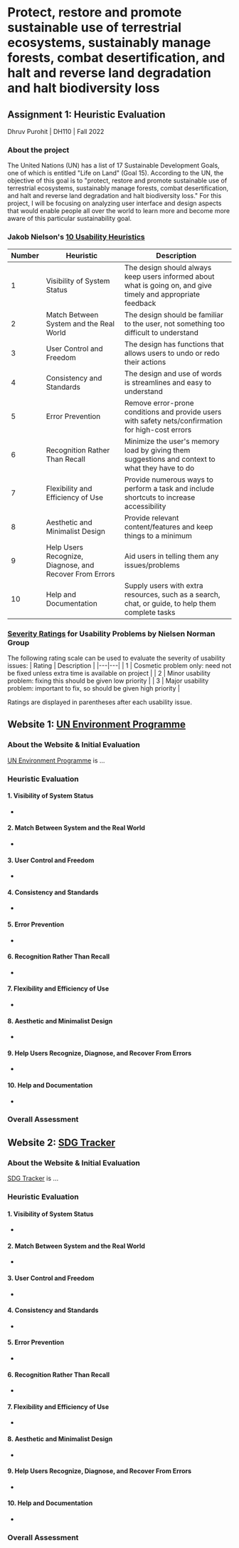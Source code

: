 # Protect, restore and promote sustainable use of terrestrial ecosystems, sustainably manage forests, combat desertification, and halt and reverse land degradation and halt biodiversity loss

## Assignment 1: Heuristic Evaluation

Dhruv Purohit | DH110 | Fall 2022

### About the project

The United Nations (UN) has a list of 17 Sustainable Development Goals, one of which is entitled "Life on Land" (Goal 15). According to the UN, the objective of this goal is to "protect, restore and promote sustainable use of terrestrial ecosystems, sustainably manage forests, combat desertification, and halt and reverse land degradation and halt biodiversity loss." For this project, I will be focusing on analyzing user interface and design aspects that would enable people all over the world to learn more and become more aware of this particular sustainability goal.  


### Jakob Nielson's [10 Usability Heuristics](https://www.nngroup.com/articles/ten-usability-heuristics/) 

| Number | Heuristic | Description |
|---|---|---|
| 1 | Visibility of System Status | The design should always keep users informed about what is going on, and give timely and appropriate feedback |
| 2 | Match Between System and the Real World | The design should be familiar to the user, not something too difficult to understand |
| 3 | User Control and Freedom | The design has functions that allows users to undo or redo their actions |
| 4 | Consistency and Standards | The design and use of words is streamlines and easy to understand |
| 5 | Error Prevention | Remove error-prone conditions and provide users with safety nets/confirmation for high-cost errors |
| 6 | Recognition Rather Than Recall | Minimize the user's memory load by giving them suggestions and context to what they have to do |
| 7 | Flexibility and Efficiency of Use | Provide numerous ways to perform a task and include shortcuts to increase accessibility |
| 8 | Aesthetic and Minimalist Design | Provide relevant content/features and keep things to a minimum |
| 9 | Help Users Recognize, Diagnose, and Recover From Errors | Aid users in telling them any issues/problems |
| 10 | Help and Documentation | Supply users with extra resources, such as a search, chat, or guide, to help them complete tasks |


### [Severity Ratings](https://www.nngroup.com/articles/how-to-rate-the-severity-of-usability-problems/) for Usability Problems by Nielsen Norman Group

The following rating scale can be used to evaluate the severity of usability issues:
| Rating | Description |
|---|---|
| 1 | Cosmetic problem only: need not be fixed unless extra time is available on project |
| 2 | Minor usability problem: fixing this should be given low priority |
| 3 | Major usability problem: important to fix, so should be given high priority |

Ratings are displayed in parentheses after each usability issue.

## Website 1: [UN Environment Programme](https://www.unep.org/explore-topics/sustainable-development-goals/why-do-sustainable-development-goals-matter/goal-15)

### About the Website & Initial Evaluation
[UN Environment Programme](https://www.unep.org/explore-topics/sustainable-development-goals/why-do-sustainable-development-goals-matter/goal-15) is ...

### Heuristic Evaluation


#### 1. Visibility of System Status
* 

#### 2. Match Between System and the Real World
* 

#### 3. User Control and Freedom
* 

#### 4. Consistency and Standards
* 

#### 5. Error Prevention
* 

#### 6. Recognition Rather Than Recall
* 

#### 7. Flexibility and Efficiency of Use
* 

#### 8. Aesthetic and Minimalist Design
* 

#### 9. Help Users Recognize, Diagnose, and Recover From Errors
* 

#### 10. Help and Documentation
* 

### Overall Assessment


## Website 2: [SDG Tracker](https://sdg-tracker.org/biodiversity)

### About the Website & Initial Evaluation
[SDG Tracker](https://sdg-tracker.org/biodiversity) is ...

### Heuristic Evaluation


#### 1. Visibility of System Status
* 

#### 2. Match Between System and the Real World
* 

#### 3. User Control and Freedom
* 

#### 4. Consistency and Standards
* 

#### 5. Error Prevention
* 

#### 6. Recognition Rather Than Recall
* 

#### 7. Flexibility and Efficiency of Use
* 

#### 8. Aesthetic and Minimalist Design
* 

#### 9. Help Users Recognize, Diagnose, and Recover From Errors
* 

#### 10. Help and Documentation
* 

### Overall Assessment
